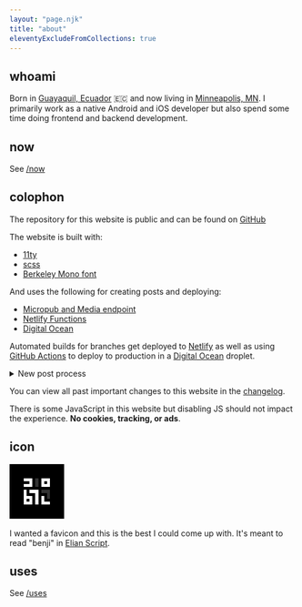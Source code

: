 ```yaml
---
layout: "page.njk"
title: "about"
eleventyExcludeFromCollections: true
---
```


## whoami
Born in [Guayaquil, Ecuador](https://en.wikipedia.org/wiki/Guayaquil) 🇪🇨 and now living in [Minneapolis, MN](https://en.wikipedia.org/wiki/Minneapolis). I primarily work as a native Android and iOS developer but also spend some time doing frontend and backend development.

## now

See [/now](/now)

## colophon

The repository for this website is public and can be found on [GitHub](https://github.com/benjifs/benji)

The website is built with:
- [11ty](https://11ty.dev)
- [scss](https://sass-lang.com/)
- [Berkeley Mono font](https://berkeleygraphics.com/typefaces/berkeley-mono)

And uses the following for creating posts and deploying:
- [Micropub and Media endpoint](https://github.com/benjifs/micropub)
- [Netlify Functions](https://netlify.com)
- [Digital Ocean](https://digitalocean.com)

Automated builds for branches get deployed to [Netlify](https://netlify.com) as well as using [GitHub Actions](https://github.com/features/actions) to deploy to production in a [Digital Ocean](https://digitalocean.com) droplet.

<details>
<summary>New post process</summary>
<pre><code>
     ┌──────────┐
     │ micropub │       ┌────────┐    ╔═════════╗
     │  client  │    ┌─▶│ github │───▶║ netlify ║
     └──────────┘    │  └────────┘    ╚═════════╝
          │          │       │
          │          │       ▼
          ▼          │  ┏━━━━━━━━━┓   ┏━━━━━━━┓
     ┌──────────┐    │  ┃ actions ┃──▶┃ build ┃
     │ micropub │────┘  ┗━━━━━━━━━┛   ┗━━━━━━━┛
     │ endpoint │           ╔════════╗    ║    ╔═══════════╗
     └──────────┘           ║ github ║◀───╨───▶║ benji.dog ║
                            ║ pages  ║         ╚═══════════╝
                            ╚════════╝               │
                                                     ▼
                                              ┏━━━━━━━━━━━━━┓
                                              ┃ webmentions ┃
                                              ┗━━━━━━━━━━━━━┛
</code></pre>
</details>

You can view all past important changes to this website in the [changelog](/changelog).

There is some JavaScript in this website but disabling JS should not impact the experience. **No cookies, tracking, or ads**.

## icon

![benji.dog avatar](/assets/icons/favicon-96x96.png)

I wanted a favicon and this is the best I could come up with. It's meant to read "benji" in [Elian Script](https://ccelian.com/ElianScriptFull.html).

## uses

See [/uses](/uses)
